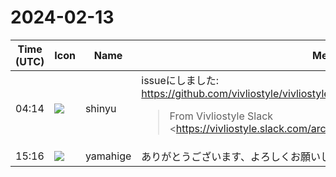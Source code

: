 # 2024-02-13

|Time (UTC)|Icon|Name|Message|
|---|---|---|---|
|04:14|![](https://avatars.slack-edge.com/2018-04-27/354445776386_e258f5ed5ba887b08668_72.jpg)|shinyu|issueにしました:<br><https://github.com/vivliostyle/vivliostyle.js/issues/1273><br><blockquote>From Vivliostyle Slack <https://vivliostyle.slack.com/archives/CJAP6GBKQ/p1707573820741269|https://vivliostyle.slack.com/archives/CJAP6GBKQ/p1707573820741269><br><br>> 添付のHTMLファイルの中身をコピーして、Vivliostyle Viewerの「ドキュメントURLまたはHTMLコードを入力」欄に貼り付けて「適用」ボタンを押すと、中に含まれている2つの図(figure要素)が表示されません。2つの図が段の上詰めに表示されることを期待してます。<br>> <br>> <https://vivliostyle.org/viewer/|https://vivliostyle.org/viewer/><br>> <br>> • ページは2段組になってます<br>> • 図figure要素は、段の上詰めに設定してるつもりです<br>> <br>> ```<br>> figure {<br>>   float: block-start;<br>>   float-reference: column;<br>> }<br>> ```<br>> <br>> • 図figureの中身はSVGの長方形です。<br>> • 「段の上詰め」設定を外すと、図が2つとも表示されます。<br>> • 段落p要素や図figure要素の順番を変えると表示されます。例えば、2番めの段落と「大きな図」figureを入れ替えると、図が2つとも表示されます。<br>> • コメントアウトしてある、5番目と6番目の段落のコメントアウトを外すと、図が2つとも表示されます。<br><br><https://gist.githubusercontent.com/MurakamiShinyu/609af1af0e047c2a188ce80fe008aa0c/raw/index-svg.html|index-svg.html><br><br>> 中の処理は分からないのですが、外から見てると「ページ/段floatの図が溢れたとき、新しいページ/段を作れず、そのまま割付けられずに過ぎてしまう」現象に見えます。  <br>> ユーザ側の回避策としては、図と前後の段落との順番を変えます。先に段落を溢れさせて、新しいページ/段を作らせればよい…ように見えます。元々floatに設定してる図ですから、前後の段落との順番には余裕があると思います。</blockquote>|
|15:16|![](https://secure.gravatar.com/avatar/fe4feacacd9e5082654778663c7e10a3.jpg?s=72&d=https%3A%2F%2Fa.slack-edge.com%2Fdf10d%2Fimg%2Favatars%2Fava_0012-72.png)|yamahige|ありがとうございます、よろしくお願いします。|
